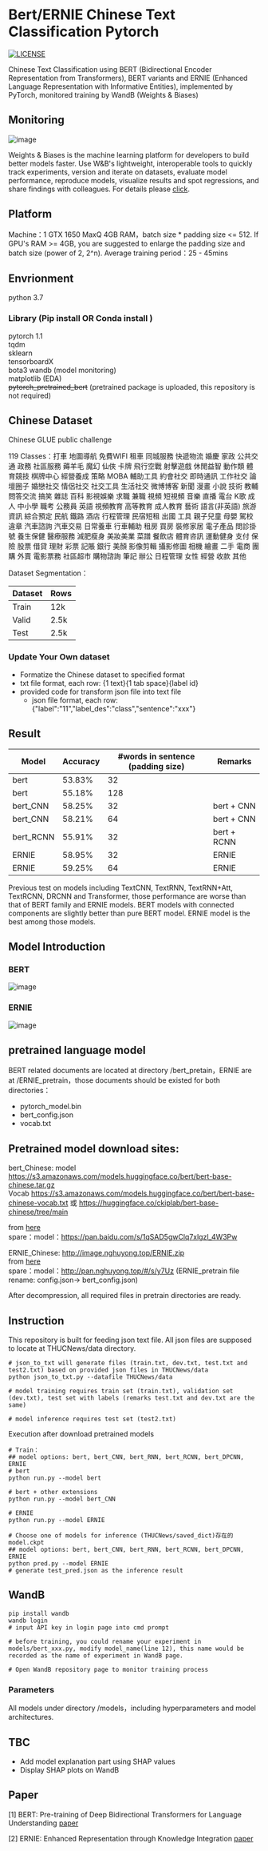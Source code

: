 # Bert/ERNIE Chinese Text Classification Pytorch
[![LICENSE](https://img.shields.io/badge/license-Anti%20996-blue.svg)](https://github.com/996icu/996.ICU/blob/master/LICENSE)

Chinese Text Classification using BERT (Bidirectional Encoder Representation from Transformers), BERT variants and ERNIE (Enhanced Language Representation with Informative Entities), implemented by PyTorch, monitored training by WandB (Weights & Biases)

## Monitoring
![image](example.png)

Weights & Biases is the machine learning platform for developers to build better models faster. Use W&B's lightweight, interoperable tools to quickly track experiments, version and iterate on datasets, evaluate model performance, reproduce models, visualize results and spot regressions, and share findings with colleagues. For details please [click](https://wandb.ai/site).

## Platform
Machine：1 GTX 1650 MaxQ 4GB RAM，batch size * padding size <= 512. If GPU's RAM >= 4GB, you are suggested to enlarge the padding size and batch size (power of 2, 2^n). Average training period：25 - 45mins

## Envrionment 
python 3.7
### Library (Pip install OR Conda install )  
pytorch 1.1  
tqdm  
sklearn  
tensorboardX  
bota3 
wandb (model monitoring)  
matplotlib (EDA)  
~~pytorch_pretrained_bert~~ (pretrained package is uploaded, this repository is not required)  


## Chinese Dataset
Chinese GLUE public challenge 

119 Classes：打車
地圖導航
免費WIFI
租車
同城服務
快遞物流
婚慶
家政
公共交通
政務
社區服務
薅羊毛
魔幻
仙俠
卡牌
飛行空戰
射擊遊戲
休閒益智
動作類
體育競技
棋牌中心
經營養成
策略
MOBA
輔助工具
約會社交
即時通訊
工作社交
論壇圈子
婚戀社交
情侶社交
社交工具
生活社交
微博博客
新聞
漫畫
小說
技術
教輔
問答交流
搞笑
雜誌
百科
影視娛樂
求職
兼職
視頻
短視頻
音樂
直播
電台
K歌
成人
中小學
職考
公務員
英語
視頻教育
高等教育
成人教育
藝術
語言(非英語)
旅游資訊
綜合預定
民航
鐵路
酒店
行程管理
民宿短租
出國
工具
親子兒童
母嬰
駕校
違章
汽車諮詢
汽車交易
日常養車
行車輔助
租房
買房
裝修家居
電子產品
問診掛號
養生保健
醫療服務
減肥瘦身
美妝美業
菜譜
餐飲店
體育咨訊
運動健身
支付
保險
股票
借貸
理財
彩票
記賬
銀行
美顏
影像剪輯
攝影修圖
相機
繪畫
二手
電商
團購
外賣
電影票務
社區超市
購物諮詢
筆記
辦公
日程管理
女性
經營
收款
其他

Dataset Segmentation：

Dataset|Rows
--|--
Train|12k
Valid|2.5k
Test|2.5k


### Update Your Own dataset 
 - Formatize the Chinese dataset to specified format
 - txt file format, each row: {1 text}{1 tab space}{label id}
- provided code for transform json file into text file 
  - json file format, each row: {"label":"11","label_des":"class","sentence":"xxx"}

## Result

Model|Accuracy|#words in sentence (padding size)|Remarks 
--|--|--|--
bert|53.83%|32|
bert|55.18%|128|
bert_CNN|58.25%|32|bert + CNN
bert_CNN|58.21%|64|bert + CNN  
bert_RCNN|55.91%|32|bert + RCNN  
ERNIE|58.95%|32|ERNIE
ERNIE|59.25%|64|ERNIE  

Previous test on models including TextCNN, TextRNN, TextRNN+Att, TextRCNN, DRCNN and Transformer, those performance are worse than that of BERT family and ERNIE models. BERT models with connected components are slightly better than pure BERT model. ERNIE model is the best among those models.

## Model Introduction

### BERT  

![image](https://journals.openedition.org/ijcol/docannexe/image/472/img-2-small580.jpg)

### ERNIE  

![image](https://img2018.cnblogs.com/blog/1335117/201909/1335117-20190912162241406-1535800809.png)

## pretrained language model 
BERT related documents are located at directory /bert_pretain，ERNIE are at /ERNIE_pretrain，those documents should be existed for both directories：
 - pytorch_model.bin  
 - bert_config.json 
 - vocab.txt  

## Pretrained model download sites:  
bert_Chinese: model https://s3.amazonaws.com/models.huggingface.co/bert/bert-base-chinese.tar.gz  
              Vocab https://s3.amazonaws.com/models.huggingface.co/bert/bert-base-chinese-vocab.txt 或
                    https://huggingface.co/ckiplab/bert-base-chinese/tree/main

from [here](https://github.com/huggingface/pytorch-transformers)   
spare：model：https://pan.baidu.com/s/1qSAD5gwClq7xlgzl_4W3Pw

ERNIE_Chinese: http://image.nghuyong.top/ERNIE.zip  
from [here](https://github.com/nghuyong/ERNIE-Pytorch)  
spare：model：http://pan.nghuyong.top/#/s/y7Uz
(ERNIE_pretrain file rename: config.json-> bert_config.json)

After decompression, all required files in pretrain directories are ready.

## Instruction
This repository is built for feeding json text file. All json files are supposed to locate at THUCNews/data directory.

```
# json_to_txt will generate files (train.txt, dev.txt, test.txt and test2.txt) based on provided json files in THUCNews/data
python json_to_txt.py --datafile THUCNews/data

# model training requires train set (train.txt), validation set (dev.txt), test set with labels (remarks test.txt and dev.txt are the same)

# model inference requires test set (test2.txt)
```
Execution after download pretrained models
```
# Train：
## model options: bert, bert_CNN, bert_RNN, bert_RCNN, bert_DPCNN, ERNIE
# bert
python run.py --model bert

# bert + other extensions
python run.py --model bert_CNN

# ERNIE
python run.py --model ERNIE

# Choose one of models for inference (THUCNews/saved_dict)存在的model.ckpt
## model options: bert, bert_CNN, bert_RNN, bert_RCNN, bert_DPCNN, ERNIE
python pred.py --model ERNIE
# generate test_pred.json as the inference result
```

## WandB
```
pip install wandb
wandb login 
# input API key in login page into cmd prompt

# before training, you could rename your experiment in models/bert_xxx.py, modify model_name(line 12), this name would be recorded as the name of experiment in WandB page. 

# Open WandB repository page to monitor training process
```

### Parameters
All models under directory /models，including hyperparameters and model architectures.

## TBC
 - Add model explanation part using SHAP values 
 - Display SHAP plots on WandB


## Paper
[1] BERT: Pre-training of Deep Bidirectional Transformers for Language Understanding [paper](https://arxiv.org/abs/1810.04805) 

[2] ERNIE: Enhanced Representation through Knowledge Integration [paper](https://arxiv.org/pdf/1905.07129.pdf)
